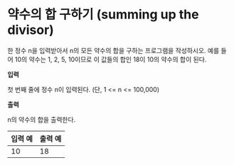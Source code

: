 약수의 합 구하기 (summing up the divisor)
====================================

한 정수 n을 입력받아서 n의 모든 약수의 합을 구하는 프로그램을 작성하시오.
예를 들어 10의 약수는 1, 2, 5, 10이므로 이 값들의 합인 18이 10의 약수의 합이 된다.

**입력** 

첫 번째 줄에 정수 n이 입력된다. (단, 1 <= n <= 100,000)

**출력**  

n의 약수의 합을 출력한다.

|입력 예      | 출력 예    |
|------------|------------|
|10          | 18         |
